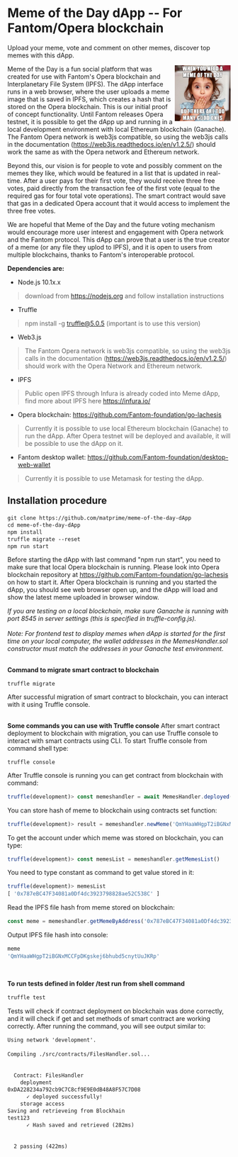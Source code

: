 # Meme of the Day dApp -- For Fantom/Opera blockchain

Upload your meme, vote and comment on other memes, discover top memes with this dApp.

<img src="/src/Meme-of-the-Day-dApp-Meme-Final.png" width=25% height=25% align="right">Meme of the Day is a fun social platform that was created for use with Fantom's Opera blockchain and Interplanetary File System (IPFS). The dApp interface runs in a web browser, where the user uploads a meme image that is saved in IPFS, which creates a hash that is stored on the Opera blockchain. This is our initial proof of concept functionality. Until Fantom releases Opera testnet, it is possible to get the dApp up and running in a local development environment with local Ethereum blockchain (Ganache). The Fantom Opera network is web3js compatible, so using the web3js calls in the documentation (https://web3js.readthedocs.io/en/v1.2.5/) should work the same as with the Opera network and Ethereum network.

Beyond this, our vision is for people to vote and possibly comment on the memes they like, which would be featured in a list that is updated in real-time. After a user pays for their first vote, they would receive three free votes, paid directly from the transaction fee of the first vote (equal to the required gas for four total vote operations). The smart contract would save that gas in a dedicated Opera account that it would access to implement the three free votes.

We are hopeful that Meme of the Day and the future voting mechanism would encourage more user interest and engagement with Opera network and the Fantom protocol. This dApp can prove that a user is the true creator of a meme (or any file they uplod to IPFS), and it is open to users from multiple blockchains, thanks to Fantom's interoperable protocol.


**Dependencies are:**
- Node.js 10.1x.x
> download from https://nodejs.org and follow installation instructions
- Truffle
> npm install -g truffle@5.0.5 (important is to use this version)
- Web3.js
> The Fantom Opera network is web3js compatible, so using the web3js calls in the documentation 
> (https://web3js.readthedocs.io/en/v1.2.5/) should work with the Opera Network and Ethereum network.
- IPFS 
> Public open IPFS through Infura is already coded into Meme dApp, find more about IPFS here
> https://infura.io/
- Opera blockchain: https://github.com/Fantom-foundation/go-lachesis
> Currently it is possible to use local Ethereum blockchain (Ganache) to run the dApp.
> After Opera testnet will be deployed and available, it will be possible to use the dApp on it.
- Fantom desktop wallet: https://github.com/Fantom-foundation/desktop-web-wallet
> Currently it is possible to use Metamask for testing the dApp.


## Installation procedure
```shell
git clone https://github.com/matprime/meme-of-the-day-dApp
cd meme-of-the-day-dApp
npm install
truffle migrate --reset
npm run start
```
Before starting the dApp with last command "npm run start", you need to make sure that local Opera blockchain is running. Please look into Opera blockchain repository at https://github.com/Fantom-foundation/go-lachesis on how to start it. After Opera blockchain is running and you started the dApp, you should see web browser open up, and the dApp will load and show the latest meme uploaded in browser window.

*If you are testing on a local blockchain, make sure Ganache is running with port 8545 in server settings (this is specified in truffle-config.js).<br><br>
Note: For frontend test to display memes when dApp is started for the first time on your local computer, the wallet addresses in the MemesHandler.sol constructor must match the addresses in your Ganache test environment.*
<br><br>

**Command to migrate smart contract to blockchain**
```shell
truffle migrate
```
After successful migration of smart contract to blockchain, you can interact with it using Truffle console.
<br><br>

**Some commands you can use with Truffle console**
After smart contract deployment to blockchain with migration, you can use Truffle console to interact with smart contracts using CLI. To start Truffle console from command shell type:
```shell
truffle console
```
After Truffle console is running you can get contract from blockchain with command:
```javascript
truffle(development)> const memeshandler = await MemesHandler.deployed()
```
You can store hash of meme to blockchain using contracts set function:
```javascript
truffle(development)> result = memeshandler.newMeme('QmYHaaWHgpT2iBGNxMCCFpDKgskej6bhubd5cnytUuJKRp')
```
To get the account under which meme was stored on blockchain, you can type:
```javascript
truffle(development)> const memesList = memeshandler.getMemesList()
```
You need to type constant as command to get value stored in it:
```javascript
truffle(development)> memesList
[ '0x787eBC47F34081a0Df4dc3923798828ae52C538C' ]
```
Read the IPFS file hash from meme stored on blockchain:
```javascript
const meme = memeshandler.getMemeByAddress('0x787eBC47F34081a0Df4dc3923798828ae52C538C')
```
Output IPFS file hash into console:
```javascript
meme
'QmYHaaWHgpT2iBGNxMCCFpDKgskej6bhubd5cnytUuJKRp'
```
<br>

**To run tests defined in folder /test run from shell command**  
```javascript
truffle test
```
Tests will check if contract deployment on blockchain was done correctly, and it will check if get and set methods of smart contract are working correctly. After running the command, you will see output similar to:
```shell
Using network 'development'.

Compiling ./src/contracts/FilesHandler.sol...


  Contract: FilesHandler
    deployment
0xDA228234a792cb9C7C8cf9E9E0dB48A8F57C7D08
      ✓ deployed successfully!
    storage access
Saving and retrieveing from Blockhain
test123
      ✓ Hash saved and retrieved (282ms)


  2 passing (422ms)

```
